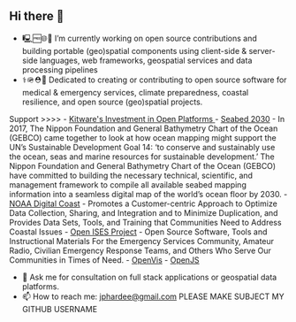 ## Hi there 👋

- 🖳🆓🌐🤖 I’m currently working on open source contributions and building portable (geo)spatial components using client-side & server-side languages, web frameworks, geospatial services and data processing pipelines 
- ⚕️🪖⛑️🪸 Dedicated to creating or contributing to open source software for medical & emergency services, climate preparedness, coastal resilience, and open source (geo)spatial projects.

Support >>>>
    - [Kitware's Investment in Open Platforms ](https://www.kitware.com/open-philosophy/) 
    - [Seabed 2030](https://seabed2030.org/)
        - In 2017, The Nippon Foundation and General Bathymetry Chart of the Ocean (GEBCO) came together to look at how ocean mapping might support the UN’s Sustainable Development Goal 14: ‘to conserve and sustainably use the ocean, seas and marine resources for sustainable development.’ The Nippon Foundation and General Bathymetry Chart of the Ocean (GEBCO) have committed to building the necessary technical, scientific, and management framework to compile all available seabed mapping information into a seamless digital map of the world’s ocean floor by 2030.
    - [NOAA Digital Coast](https://coast.noaa.gov/digitalcoast/)
        - Promotes a Customer-centric Approach to Optimize Data Collection, Sharing, and Integration and to Minimize Duplication, and Provides Data Sets, Tools, and Training that Communities Need to Address Coastal Issues
    - [Open ISES Project](https://openises.sourceforge.net/)
        - Open Source Software, Tools and Instructional Materials For the Emergency Services Community, Amateur Radio, Civilian Emergency Response Teams, and Others Who Serve Our Communities in Times of Need.
    - [OpenVis](https://www.openvisualization.org/)
    - [OpenJS](https://openjsf.org/)

- 💬 Ask me for consultation on full stack applications or geospatial data platforms.
- 📫 How to reach me: jphardee@gmail.com PLEASE MAKE SUBJECT MY GITHUB USERNAME
<!--
**jph6366/jph6366** is a ✨ _special_ ✨ repository because its `README.md` (this file) appears on your GitHub profile.

Here are some ideas to get you started:

-->
